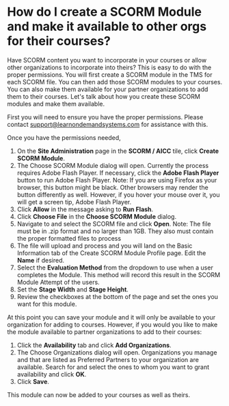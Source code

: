 # How do I create a SCORM Module and make it available to other orgs for their courses?

Have SCORM content you want to incorporate in your courses or allow other organizations to incorporate into theirs? This is easy to do with the proper permissions. You will first create a SCORM module in the TMS for each SCORM file. You can then add those SCORM modules to your courses. You can also make them available for your partner organizations to add them to their courses. Let's talk about how you create these SCORM modules and make them available.

First you will need to ensure you have the proper permissions. Please contact [support@learnondemandsystems.com](support@learnondemandsystems.com) for assistance with this.

Once you have the permissions needed,

1. On the **Site Administration** page in the **SCORM / AICC** tile, click **Create SCORM Module**.
1. The Choose SCORM Module dialog will open. Currently the process requires Adobe Flash Player. If necessary, click the **Adobe Flash Player** button to run Adobe Flash Player. Note: If you are using Firefox as your browser, this button might be black. Other browsers may render the button differently as well. However, if you hover your mouse over it, you will get a screen tip, Adobe Flash Player.
1. Click **Allow** in the message asking to **Run Flash**.
1. Click **Choose File** in the **Choose SCORM Module** dialog.
1. Navigate to and select the SCORM file and click **Open**. Note: The file must be in .zip format and no larger than 1GB. They also must contain the proper formatted files to process
1. The file will upload and process and you will land on the Basic Information tab of the Create SCORM Module Profile page. Edit the **Name** if desired.
1. Select the **Evaluation Method** from the dropdown to use when a user completes the Module. This method will record this result in the SCORM Module Attempt of the users.
1. Set the **Stage Width** and **Stage Height**.
1. Review the checkboxes at the bottom of the page and set the ones you want for this module.

At this point you can save your module and it will only be available to your organization for adding to courses. However, if you would you like to make the module available to partner organizations to add to their courses:

1. Click the **Availability** tab and click **Add Organizations**.
1. The Choose Organizations dialog will open. Organizations you manage and that are listed as Preferred Partners to your organization are available. Search for and select the ones to whom you want to grant availability and click **OK**.
1. Click **Save**.

This module can now be added to your courses as well as theirs.
